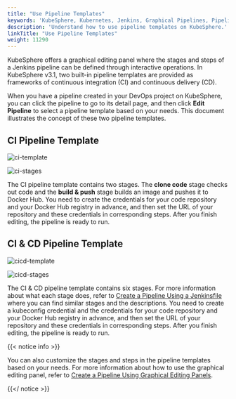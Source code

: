 ```yaml
---
title: "Use Pipeline Templates"
keywords: 'KubeSphere, Kubernetes, Jenkins, Graphical Pipelines, Pipeline Templates'
description: 'Understand how to use pipeline templates on KubeSphere.'
linkTitle: "Use Pipeline Templates"
weight: 11290
---
```


KubeSphere offers a graphical editing panel where the stages and steps of a Jenkins pipeline can be defined through interactive operations. In KubeSphere v3.1, two built-in pipeline templates are provided as frameworks of continuous integration (CI) and continuous delivery (CD).

When you have a pipeline created in your DevOps project on KubeSphere, you can click the pipeline to go to its detail page, and then click **Edit Pipeline** to select a pipeline template based on your needs. This document illustrates the concept of these two pipeline templates.

## CI Pipeline Template

![ci-template](/images/docs/devops-user-guide/using-devops/use-pipeline-templates/ci-template.png)

![ci-stages](/images/docs/devops-user-guide/using-devops/use-pipeline-templates/ci-stages.png)

The CI pipeline template contains two stages. The **clone code** stage checks out code and the **build & push** stage builds an image and pushes it to Docker Hub. You need to create the credentials for your code repository and your Docker Hub registry in advance, and then set the URL of your repository and these credentials in corresponding steps. After you finish editing, the pipeline is ready to run.

## CI & CD Pipeline Template

![cicd-template](/images/docs/devops-user-guide/using-devops/use-pipeline-templates/cicd-template.png)

![cicd-stages](/images/docs/devops-user-guide/using-devops/use-pipeline-templates/cicd-stages.png)

The CI & CD pipeline template contains six stages. For more information about what each stage does, refer to [Create a Pipeline Using a Jenkinsfile](../create-a-pipeline-using-jenkinsfile/#pipeline-overview) where you can find similar stages and the descriptions. You need to create a kubeconfig credential and the credentials for your code repository and your Docker Hub registry in advance, and then set the URL of your repository and these credentials in corresponding steps. After you finish editing, the pipeline is ready to run.

{{< notice info >}}

You can also customize the stages and steps in the pipeline templates based on your needs. For more information about how to use the graphical editing panel, refer to [Create a Pipeline Using Graphical Editing Panels](../create-a-pipeline-using-graphical-editing-panel/).

{{</ notice >}}